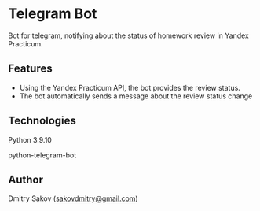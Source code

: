 # Telegram Bot
Bot for telegram, notifying about the status of homework review in Yandex Practicum.
## Features
- Using the Yandex Practicum API, the bot provides the review status.
- The bot automatically sends a message about the review status change

## Technologies
Python 3.9.10

python-telegram-bot

## Author
Dmitry Sakov (sakovdmitry@gmail.com)
